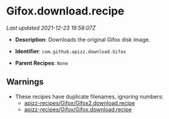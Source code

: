 # Gifox.download.recipe

_Last updated 2021-12-23 19:58:07Z_

- **Description**: Downloads the original Gifox disk image.

- **Identifier**: `com.github.apizz.download.Gifox`

- **Parent Recipes**: `None`

## Warnings

- These recipes have duplicate filenames, ignoring numbers:
    - [apizz-recipes/Gifox/Gifox2.download.recipe](/autopkg-dupe-tracker/apizz-recipes/Gifox/Gifox2.download.recipe)
    - [apizz-recipes/Gifox/Gifox.download.recipe](/autopkg-dupe-tracker/apizz-recipes/Gifox/Gifox.download.recipe)